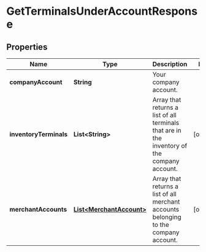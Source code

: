 

# GetTerminalsUnderAccountResponse


## Properties

| Name | Type | Description | Notes |
|------------ | ------------- | ------------- | -------------|
|**companyAccount** | **String** | Your company account. |  |
|**inventoryTerminals** | **List&lt;String&gt;** | Array that returns a list of all terminals that are in the inventory of the company account. |  [optional] |
|**merchantAccounts** | [**List&lt;MerchantAccount&gt;**](MerchantAccount.md) | Array that returns a list of all merchant accounts belonging to the company account. |  [optional] |



